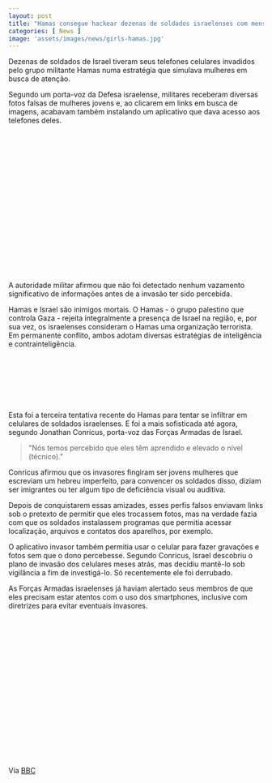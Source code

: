```yaml
---
layout: post
title: "Hamas consegue hackear dezenas de soldados israelenses com mensagens de mulheres falsas"
categories: [ News ]
image: 'assets/images/news/girls-hamas.jpg'
---
```


Dezenas de soldados de Israel tiveram seus telefones celulares invadidos pelo grupo militante Hamas numa estratégia que simulava mulheres em busca de atenção.

Segundo um porta-voz da Defesa israelense, militares receberam diversas fotos falsas de mulheres jovens e, ao clicarem em links em busca de imagens, acabavam também instalando um aplicativo que dava acesso aos telefones deles. 

<!-- QUADRADO -->
<script async src="//pagead2.googlesyndication.com/pagead/js/adsbygoogle.js"></script>
<ins class="adsbygoogle"
style="display:inline-block;width:336px;height:280px"
data-ad-client="ca-pub-2838251107855362"
data-ad-slot="5351066970"></ins>
<script>
(adsbygoogle = window.adsbygoogle || []).push({});
</script>

A autoridade militar afirmou que não foi detectado nenhum vazamento significativo de informações antes de a invasão ter sido percebida.

Hamas e Israel são inimigos mortais. O Hamas - o grupo palestino que controla Gaza - rejeita integralmente a presença de Israel na região, e, por sua vez, os israelenses consideram o Hamas uma organização terrorista. Em permanente conflito, ambos adotam diversas estratégias de inteligência e contrainteligência.

<!-- MINI ANÚNCIO -->
<script async src="//pagead2.googlesyndication.com/pagead/js/adsbygoogle.js"></script>
<!-- Games Root -->
<ins class="adsbygoogle"
style="display:inline-block;width:730px;height:95px"
data-ad-client="ca-pub-2838251107855362"
data-ad-slot="5351066970"></ins>
<script>
(adsbygoogle = window.adsbygoogle || []).push({});
</script>

Esta foi a terceira tentativa recente do Hamas para tentar se infiltrar em celulares de soldados israelenses. E foi a mais sofisticada até agora, segundo Jonathan Conricus, porta-voz das Forças Armadas de Israel.

> "Nós temos percebido que eles têm aprendido e elevado o nível (técnico)."

<!-- RETANGULO LARGO 2 -->
<script async src="//pagead2.googlesyndication.com/pagead/js/adsbygoogle.js"></script>
<ins class="adsbygoogle"
style="display:block; text-align:center;"
data-ad-layout="in-article"
data-ad-format="fluid"
data-ad-client="ca-pub-2838251107855362"
data-ad-slot="8549252987"></ins>
<script>
(adsbygoogle = window.adsbygoogle || []).push({});
</script>

Conricus afirmou que os invasores fingiram ser jovens mulheres que escreviam um hebreu imperfeito, para convencer os soldados disso, diziam ser imigrantes ou ter algum tipo de deficiência visual ou auditiva.

Depois de conquistarem essas amizades, esses perfis falsos enviavam links sob o pretexto de permitir que eles trocassem fotos, mas na verdade fazia com que os soldados instalassem programas que permitia acessar localização, arquivos e contatos dos aparelhos, por exemplo.

<!-- RETANGULO LARGO -->
<script async src="https://pagead2.googlesyndication.com/pagead/js/adsbygoogle.js"></script>
<!-- Informat -->
<ins class="adsbygoogle"
style="display:block"
data-ad-client="ca-pub-2838251107855362"
data-ad-slot="2327980059"
data-ad-format="auto"
data-full-width-responsive="true"></ins>
<script>
(adsbygoogle = window.adsbygoogle || []).push({});
</script>

O aplicativo invasor também permitia usar o celular para fazer gravações e fotos sem que o dono percebesse. Segundo Conricus, Israel descobriu o plano de invasão dos celulares meses atrás, mas decidiu mantê-lo sob vigilância a fim de investigá-lo. Só recentemente ele foi derrubado.

As Forças Armadas israelenses já haviam alertado seus membros de que eles precisam estar atentos com o uso dos smartphones, inclusive com diretrizes para evitar eventuais invasores.

<!-- QUADRADO -->
<script async src="//pagead2.googlesyndication.com/pagead/js/adsbygoogle.js"></script>
<ins class="adsbygoogle"
style="display:inline-block;width:336px;height:280px"
data-ad-client="ca-pub-2838251107855362"
data-ad-slot="5351066970"></ins>
<script>
(adsbygoogle = window.adsbygoogle || []).push({});
</script>

Via [BBC](https://www.bbc.com/portuguese/geral-51534236)
